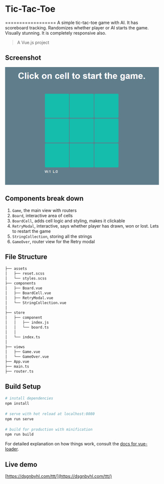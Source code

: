 # Tic-Tac-Toe
==================
A simple tic-tac-toe game with AI. It has scoreboard tracking. Randomizes whether player or AI starts the game. Visually stunning. It is completely responsive also.

> A Vue.js project
## Screenshot
![](ttt.gif)

## Components break down ##

1. `Game`, the main view with routers
2. `Board`, interactive area of cells
3. `BoardCell`, adds cell logic and styling, makes it clickable
4. `RetryModal`, interactive, says whether player has drawn, won or lost. Lets to restart the game 
5. `StringCollection`, storing all the strings
6. `GameOver`, router view for the Retry modal

## File Structure ##

```
├── assets
│   ├── reset.scss
│   └── styles.scss
├── components
│   ├── Board.vue
│   ├── BoardCell.vue
│   ├── RetryModal.vue
│   └── StringCollection.vue
│   
├── store
│   ├── component
│   │   ├── index.js
│   │   └── board.ts
│   │   
│   └── index.ts
│
├── views
│   ├── Game.vue
│   └── GameOver.vue
├── App.vue
├── main.ts
├── router.ts
```

## Build Setup

``` bash
# install dependencies
npm install

# serve with hot reload at localhost:8080
npm run serve

# build for production with minification
npm run build
```

For detailed explanation on how things work, consult the [docs for vue-loader](http://vuejs.github.io/vue-loader).

## Live demo

[https://dsgnbyhl.com/ttt/](https://dsgnbyhl.com/ttt/)
